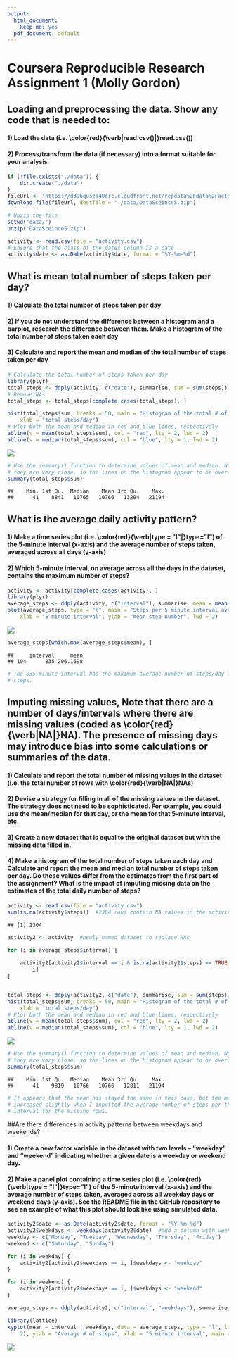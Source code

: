 ```yaml
---
output:
  html_document: 
    keep_md: yes
  pdf_document: default
---
```

# Coursera Reproducible Research Assignment 1 (Molly Gordon)                                     



## Loading and preprocessing the data. Show any code that is needed to:
#### 1) Load the data (i.e. \color{red}{\verb|read.csv()|}read.csv())
#### 2) Process/transform the data (if necessary) into a format suitable for your analysis


```r
if (!file.exists("./data")) {
    dir.create("./data")
}
fileUrl <- "https://d396qusza40orc.cloudfront.net/repdata%2Fdata%2Factivity.zip"
download.file(fileUrl, destfile = "./data/DataSceince5.zip")

# Unzip the file
setwd("data/")
unzip("DataSceince5.zip")

activity <- read.csv(file = "activity.csv")
# Ensure that the class of the dates column is a date
activity$date <- as.Date(activity$date, format = "%Y-%m-%d")
```

## What is mean total number of steps taken per day?
#### 1) Calculate the total number of steps taken per day
#### 2) If you do not understand the difference between a histogram and a barplot, research the difference between them. Make a histogram of the total number of steps taken each day
#### 3) Calculate and report the mean and median of the total number of steps taken per day


```r
# Calculate the total number of steps taken per day
library(plyr)
total_steps <- ddply(activity, c("date"), summarise, sum = sum(steps))
# Remove NAs
total_steps <- total_steps[complete.cases(total_steps), ]

hist(total_steps$sum, breaks = 50, main = "Histogram of the total # of steps per day", 
    xlab = "total steps/day")
# Plot both the mean and median in red and blue lines, respectively
abline(v = mean(total_steps$sum), col = "red", lty = 2, lwd = 2)
abline(v = median(total_steps$sum), col = "blue", lty = 1, lwd = 2)
```

![](PA1_template_files/figure-html/unnamed-chunk-3-1.png)<!-- -->

```r
# Use the summary() function to determine values of mean and median. Note that
# they are very close, so the lines on the histogram appear to be overlapping.
summary(total_steps$sum)
```

```
##    Min. 1st Qu.  Median    Mean 3rd Qu.    Max. 
##      41    8841   10765   10766   13294   21194
```

## What is the average daily activity pattern?

#### 1) Make a time series plot (i.e. \color{red}{\verb|type = "l"|}type="l") of the 5-minute interval (x-axis) and the average number of steps taken, averaged across all days (y-axis)
#### 2) Which 5-minute interval, on average across all the days in the dataset, contains the maximum number of steps?


```r
activity <- activity[complete.cases(activity), ]
library(plyr)
average_steps <- ddply(activity, c("interval"), summarise, mean = mean(steps))
plot(average_steps, type = "l", main = "Steps per 5 minute interval averaged across days", 
    xlab = "5 minute interval", ylab = "mean step number", lwd = 2)
```

![](PA1_template_files/figure-html/unnamed-chunk-4-1.png)<!-- -->

```r
average_steps[which.max(average_steps$mean), ]
```

```
##     interval     mean
## 104      835 206.1698
```

```r
# The 835 minute interval has the maximum average number of steps/day at 206.2
# steps.
```

## Imputing missing values, Note that there are a number of days/intervals where there are missing values (coded as \color{red}{\verb|NA|}NA). The presence of missing days may introduce bias into some calculations or summaries of the data.

#### 1) Calculate and report the total number of missing values in the dataset (i.e. the total number of rows with \color{red}{\verb|NA|}NAs)
#### 2) Devise a strategy for filling in all of the missing values in the dataset. The strategy does not need to be sophisticated. For example, you could use the mean/median for that day, or the mean for that 5-minute interval, etc.
#### 3) Create a new dataset that is equal to the original dataset but with the missing data filled in.
#### 4) Make a histogram of the total number of steps taken each day and Calculate and report the mean and median total number of steps taken per day. Do these values differ from the estimates from the first part of the assignment? What is the impact of imputing missing data on the estimates of the total daily number of steps?



```r
activity <- read.csv(file = "activity.csv")
sum(is.na(activity$steps))  #2304 rows contain NA values in the activity dataframe. 
```

```
## [1] 2304
```

```r
activity2 <- activity  #newly named dataset to replace NAs

for (i in average_steps$interval) {
    
    activity2[activity2$interval == i & is.na(activity2$steps) == TRUE, ]$steps <- average_steps$mean[average_steps$interval == 
        i]
}


total_steps <- ddply(activity2, c("date"), summarise, sum = sum(steps))
hist(total_steps$sum, breaks = 50, main = "Histogram of the total # of steps per day", 
    xlab = "total steps/day")
# Plot both the mean and median in red and blue lines, respectively
abline(v = mean(total_steps$sum), col = "red", lty = 2, lwd = 2)
abline(v = median(total_steps$sum), col = "blue", lty = 1, lwd = 2)
```

![](PA1_template_files/figure-html/unnamed-chunk-5-1.png)<!-- -->

```r
# Use the summary() function to determine values of mean and median. Note that
# they are very close, so the lines on the histogram appear to be overlapping.
summary(total_steps$sum)
```

```
##    Min. 1st Qu.  Median    Mean 3rd Qu.    Max. 
##      41    9819   10766   10766   12811   21194
```

```r
# It appears that the mean has stayed the same in this case, but the median has
# increased slightly when I inputted the average number of steps per the time
# interval for the missing rows.
```

##Are there differences in activity patterns between weekdays and weekends?

#### 1) Create a new factor variable in the dataset with two levels – “weekday” and “weekend” indicating whether a given date is a weekday or weekend day.
#### 2) Make a panel plot containing a time series plot (i.e. \color{red}{\verb|type = "l"|}type="l") of the 5-minute interval (x-axis) and the average number of steps taken, averaged across all weekday days or weekend days (y-axis). See the README file in the GitHub repository to see an example of what this plot should look like using simulated data.


```r
activity2$date <- as.Date(activity2$date, format = "%Y-%m-%d")
activity2$weekdays <- weekdays(activity2$date)  #add a column with weekdays 
weekday <- c("Monday", "Tuesday", "Wednesday", "Thursday", "Friday")
weekend <- c("Saturday", "Sunday")

for (i in weekday) {
    activity2[activity2$weekdays == i, ]$weekdays <- "weekday"
}

for (i in weekend) {
    activity2[activity2$weekdays == i, ]$weekdays <- "weekend"
}

average_steps <- ddply(activity2, c("interval", "weekdays"), summarise, mean = mean(steps))

library(lattice)
xyplot(mean ~ interval | weekdays, data = average_steps, type = "l", layout = c(1, 
    2), ylab = "Average # of steps", xlab = "5 minute interval", main = "Weekday vs Weekend mean number of steps")
```

![](PA1_template_files/figure-html/unnamed-chunk-6-1.png)<!-- -->
